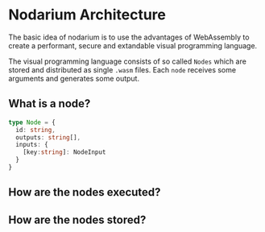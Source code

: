 # Nodarium Architecture

The basic idea of nodarium is to use the advantages of WebAssembly to create a performant, secure and extandable visual programming language.

The visual programming language consists of so called `Nodes` which are stored and distributed as single `.wasm` files. Each `node` receives some arguments and generates some output.

## What is a node?

```typescript
type Node = {
  id: string,
  outputs: string[],
  inputs: {
    [key:string]: NodeInput
  }
}
```

## How are the nodes executed?

## How are the nodes stored?
